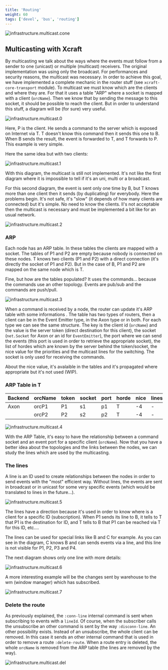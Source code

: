 ```yaml
---
title: 'Routing'
weight: 60
tags: ['devel', 'bus', 'routing']
---
```


![infrastructure.multicast.cone](/img/infrastructure.multicast.cone.png)

## Multicasting with Xcraft

By multicasting we talk about the ways where the events must follow from a
sender to one (unicast) or multiple (multicast) receivers. The original
implementation was using only the broadcast. For performances and security
reasons, the multicast was necessary. In order to achieve this goal, we have
implemented a complete mechanic in the router stuff (see `xcraft-core-transport`
module). To multicast we must know which are the clients and where they are. For
that it uses a table "ARP" where a socket is mapped with a client (`orcName`).
Then we know that by sending the message to this socket, it should be possible
to reach the client. But in order to understand this stuff, a diagram will be
(for sure) very useful.

![infrastructure.multicast.0](/img/infrastructure.multicast.0.png)

Here, P is the client. He sends a command to the server which is exposed on
Internet via T. T doesn't know this command then it sends this one to B. When B
sends the result, the event is forwarded to T, and T forwards to P. This example
is very simple.

Here the same idea but with two clients:

![infrastructure.multicast.1](/img/infrastructure.multicast.1.png)

With this diagram, the multicast is still not implemented. It's not like the
first diagram where it is impossible to tell if it's an uni, multi or a
broadcast.

For this second diagram, the event is sent only one time by B, but T knows more
than one client then it sends (by duplicating) for everybody. Here the problems
begin. It's not safe, it's "slow" (it depends of how many clients are connected)
but it's simple. No need to know the clients. Il's not acceptable then the
multicast is necessary and must be implemented a bit like for an usual network.

![infrastructure.multicast.2](/img/infrastructure.multicast.2.png)

### ARP

Each node has an ARP table. In these tables the clients are mapped with a
socket. The tables of P1 and P2 are empty because nobody is connected on these
nodes. T knows two clients (P1 and P2) with a direct connection (it's directly
the socket of P1 and P2). But in the case of B, P1 and P2 are mapped on the same
node which is T.

Fine, but how are the tables populated? It uses the commands... because the
commands use an other topology. Events are pub/sub and the commands are
push/pull.

![infrastructure.multicast.3](/img/infrastructure.multicast.3.png)

When a command is received by a node, the router can update it's ARP table with
some informations . The table has two types of routers, then a client can be in
the Event Emitter type, in the Axon type or in both. For each type we can see
the same structure. The key is the client id (`orcName`) and the value is the
server token (direct destination for this client), the socket (`net.Socket` for
Axon or an id for `EventEmitter`), the port where we can send the events (this
port is used in order to retrieve the appropriate socket), the list of hordes
which are known by the server behind the token/socket, the nice value for the
priorities and the multicast lines for the switching. The socket is only used
for receiving the commands.

About the nice value, it's avalaible in the tables and it's propagated where
appropriate but it's not used (WIP).

### ARP Table in T

| Backend | orcName | token | socket | port | horde | nice | lines |
| ------- | ------- | ----- | ------ | ---- | ----- | ---- | ----- |
| Axon    | orcP1   | P1    | s1     | p1   | T     | -4   | -     |
|         | orcP2   | P2    | s2     | p2   | T     | -4   | -     |

![infrastructure.multicast.4](/img/infrastructure.multicast.4.png)

With the ARP Table, it's easy to have the relationship between a command socket
and an event port for a specific client (`orcName`). Now that you have a better
idea about the topologies and the links between the nodes, we can study the
lines which are used by the multicasting.

### The lines

A line is an ID used to create relationships between the nodes in order to send
events with the "most" efficient way. Without lines, the events are sent in
broadcast or in unicast for some very specific events (which would be translated
to lines in the future...).

![infrastructure.multicast.5](/img/infrastructure.multicast.5.png)

The lines have a direction because it's used in order to know where is a client
for a specific ID (subscription). When P1 sends its line to B, it tells to T
that P1 is the destination for ID, and T tells to B that P1 can be reached via T
for this ID, etc....

The lines can be used for special links like B and C for example. As you can see
in the diagram, C knows B and can sends events via a line, and this line is not
visible for P1, P2, P3 and P4.

The next diagram shows only one line with more details:

![infrastructure.multicast.6](/img/infrastructure.multicast.6.png)

A more interesting example will be the changes sent by warehouse to the wm
(window manager) which has subscribed.

![infrastructure.multicast.7](/img/infrastructure.multicast.7.png)

### Delete the route

As previously explained, the `:conn-line` internal command is sent when
subscribing to events with a `lineId`. Of course, when the subscriber calls the
unsubscribe an other command is sent by the way `:disconn-line`. An other
possibility exists. Instead of an unsubscribe, the whole client can be removed.
In this case it sends an other internal command that is used in order to remove
a route `:delete-route`. When a route entry is deleted, the whole `orcName` is
removed from the ARP table (the lines are removed by the way).

![infrastructure.multicast.del](/img/infrastructure.multicast.del.png?width=400px)
